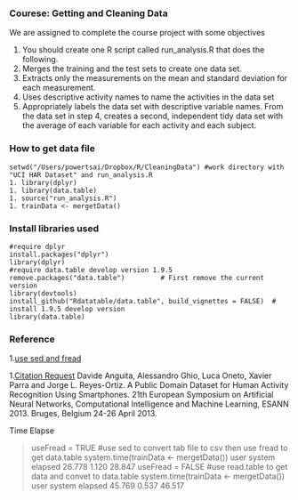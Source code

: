 ### Courese: Getting and Cleaning Data 
We are assigned to complete the course project with some objectives
1. You should create one R script called run_analysis.R that does the following. 
2. Merges the training and the test sets to create one data set.
3. Extracts only the measurements on the mean and standard deviation for each measurement. 
4. Uses descriptive activity names to name the activities in the data set
5. Appropriately labels the data set with descriptive variable names. 
From the data set in step 4, creates a second, independent tidy data set with the average of each variable for each activity and each subject.

### How to get data file 
```
setwd("/Users/powertsai/Dropbox/R/CleaningData") #work directory with "UCI HAR Dataset" and run_analysis.R
1. library(dplyr) 
1. library(data.table)
1. source("run_analysis.R")
1. trainData <- mergetData()
```

### Install libraries used
```
#require dplyr
install.packages("dplyr") 
library(dplyr) 
#require data.table develop version 1.9.5 
remove.packages("data.table")         # First remove the current version
library(devtools)    
install_github("Rdatatable/data.table", build_vignettes = FALSE)  # install 1.9.5 develop version
library(data.table) 
```

### Reference
1.[use sed and fread ](http://stackoverflow.com/questions/22229109/r-data-table-fread-command-how-to-read-large-files-with-irregular-separators)

1.[Citation Request](http://archive.ics.uci.edu/ml/datasets/Human+Activity+Recognition+Using+Smartphones)
Davide Anguita, Alessandro Ghio, Luca Oneto, Xavier Parra and Jorge L. Reyes-Ortiz. A Public Domain Dataset for Human Activity Recognition Using Smartphones. 21th European Symposium on Artificial Neural Networks, Computational Intelligence and Machine Learning, ESANN 2013. Bruges, Belgium 24-26 April 2013.

Time Elapse
> useFread = TRUE    #use sed to convert tab file to csv then use fread to get data.table
> system.time(trainData <- mergetData())
   user  system elapsed 
 26.778   1.120  28.847 
> useFread = FALSE   #use read.table to get data and convet to data.table
> system.time(trainData <- mergetData())
   user  system elapsed 
 45.769   0.537  46.517 

